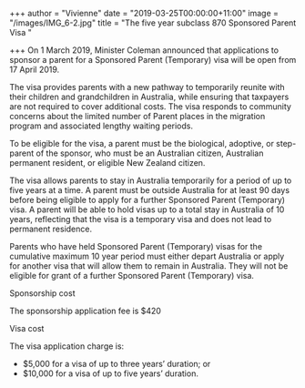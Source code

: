+++
author = "Vivienne"
date = "2019-03-25T00:00:00+11:00"
image = "/images/IMG_6-2.jpg"
title = "The five year subclass 870 Sponsored Parent Visa "

+++
On 1 March 2019, Minister Coleman announced that applications to sponsor a parent for a Sponsored Parent (Temporary) visa will be open from 17 April 2019.

The visa provides parents with a new pathway to temporarily reunite with their children and grandchildren in Australia, while ensuring that taxpayers are not required to cover additional costs. The visa responds to community concerns about the limited number of Parent places in the migration program and associated lengthy waiting periods.

To be eligible for the visa, a parent must be the biological, adoptive, or step-parent of the sponsor, who must be an Australian citizen, Australian permanent resident, or eligible New Zealand citizen.

The visa allows parents to stay in Australia temporarily for a period of up to five years at a time. A parent must be outside Australia for at least 90 days before being eligible to apply for a further Sponsored Parent (Temporary) visa. A parent will be able to hold visas up to a total stay in Australia of 10 years, reflecting that the visa is a temporary visa and does not lead to permanent residence.

Parents who have held Sponsored Parent (Temporary) visas for the cumulative maximum 10 year period must either depart Australia or apply for another visa that will allow them to remain in Australia. They will not be eligible for grant of a further Sponsored Parent (Temporary) visa.

Sponsorship cost

The sponsorship application fee is $420

Visa cost

The visa application charge is:

* $5,000 for a visa of up to three years’ duration; or
* $10,000 for a visa of up to five years’ duration.